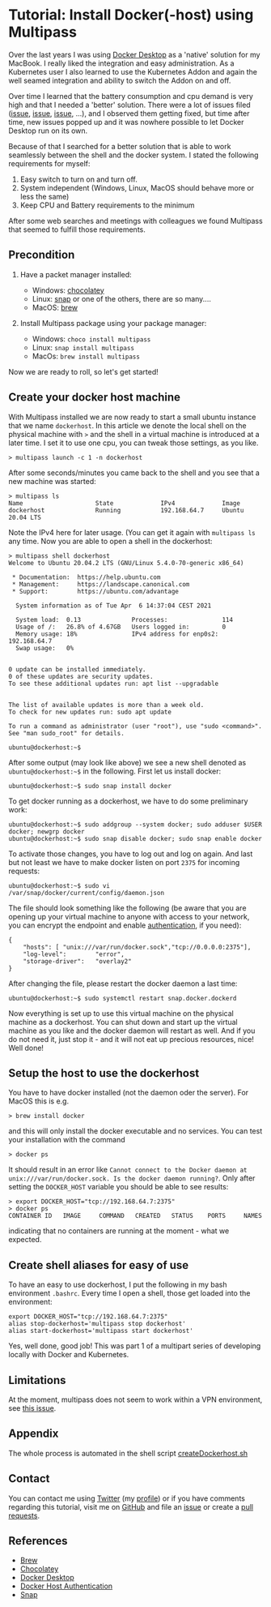 # Tutorial: Install Docker(-host) using Multipass

Over the last years I was using [Docker Desktop](https://www.docker.com/products/docker-desktop)
as a 'native' solution for my MacBook. I really liked the integration and easy administration. As
a Kubernetes user I also learned to use the Kubernetes Addon and again the well seamed
integration and ability to switch the Addon on and off.

Over time I learned that the battery consumption and cpu demand is very high and that I
needed a 'better' solution. There were a lot of issues filed
([issue](https://github.com/docker/for-mac/issues/4323),
[issue](https://github.com/docker/for-mac/issues/3499),
[issue](https://github.com/docker/for-mac/issues/1759), ...), and I observed them getting
fixed, but time after time, new issues popped up and it was nowhere possible to let
Docker Desktop run on its own.

Because of that I searched for a better solution that is able to work seamlessly between the shell
and the docker system. I stated the following requirements for myself:

1. Easy switch to turn on and turn off.
2. System independent (Windows, Linux, MacOS should behave more or less the same)
3. Keep CPU and Battery requirements to the minimum

After some web searches and meetings with colleagues we found Multipass that seemed to fulfill
those requirements.

## Precondition

1. Have a packet manager installed:

    - Windows: [chocolatey](https://chocolatey.org/)
    - Linux: [snap](https://snapcraft.io/) or one of the others, there are so many....
    - MacOS: [brew](https://brew.sh/)

2. Install Multipass package using your package manager:

    - Windows: `choco install multipass`
    - Linux: `snap install multipass`
    - MacOs: `brew install multipass`

Now we are ready to roll, so let's get started!

## Create your docker host machine

With Multipass installed we are now ready to start a small ubuntu instance that we name `dockerhost`.
In this article we denote the local shell on the physical machine with `>` and the shell in a virtual
machine is introduced at a later time. I set it to use one cpu, you can tweak those settings, as you
like.

    > multipass launch -c 1 -n dockerhost

After some seconds/minutes you came back to the shell and you see that a new machine was started:

    > multipass ls
    Name                    State             IPv4             Image
    dockerhost              Running           192.168.64.7     Ubuntu 20.04 LTS

Note the IPv4 here for later usage. (You can get it again with `multipass ls` any time. Now you are
able to open a shell in the dockerhost:

    > multipass shell dockerhost
    Welcome to Ubuntu 20.04.2 LTS (GNU/Linux 5.4.0-70-generic x86_64)

     * Documentation:  https://help.ubuntu.com
     * Management:     https://landscape.canonical.com
     * Support:        https://ubuntu.com/advantage

      System information as of Tue Apr  6 14:37:04 CEST 2021

      System load:  0.13              Processes:               114
      Usage of /:   26.8% of 4.67GB   Users logged in:         0
      Memory usage: 18%               IPv4 address for enp0s2: 192.168.64.7
      Swap usage:   0%


    0 update can be installed immediately.
    0 of these updates are security updates.
    To see these additional updates run: apt list --upgradable


    The list of available updates is more than a week old.
    To check for new updates run: sudo apt update

    To run a command as administrator (user "root"), use "sudo <command>".
    See "man sudo_root" for details.

    ubuntu@dockerhost:~$ 

After some output (may look like above) we see a new shell denoted as
`ubuntu@dockerhost:~$` in the following. First let us install docker:

    ubuntu@dockerhost:~$ sudo snap install docker

To get docker running as a dockerhost, we have to do some preliminary work:

    ubuntu@dockerhost:~$ sudo addgroup --system docker; sudo adduser $USER docker; newgrp docker
    ubuntu@dockerhost:~$ sudo snap disable docker; sudo snap enable docker

To activate those changes, you have to log out and log on again. And last but not
least we have to make docker listen on port `2375` for incoming requests:

    ubuntu@dockerhost:~$ sudo vi /var/snap/docker/current/config/daemon.json

The file should look something like the following (be aware that you are opening up your
virtual machine to anyone with access to your network, you can encrypt the endpoint and
enable [authentication](https://docs.docker.com/engine/security/protect-access/), if
you need):

    {
        "hosts": [ "unix:///var/run/docker.sock","tcp://0.0.0.0:2375"],
        "log-level":        "error",
        "storage-driver":   "overlay2"
    }

After changing the file, please restart the docker daemon a last time:

    ubuntu@dockerhost:~$ sudo systemctl restart snap.docker.dockerd

Now everything is set up to use this virtual machine on the physical
machine as a dockerhost. You can shut down and start up the virtual
machine as you like and the docker daemon will restart as well. And
if you do not need it, just stop it - and it will not eat up precious
resources, nice! Well done!

## Setup the host to use the dockerhost

You have to have docker installed (not the daemon oder the server). For MacOS this is e.g.

    > brew install docker

and this will only install the docker executable and no services. You can test your installation
with the command

    > docker ps

It should result in an error like `Cannot connect to the Docker daemon at unix:///var/run/docker.sock. Is the docker daemon running?`. Only after setting the `DOCKER_HOST` variable you should be able to see results:

    > export DOCKER_HOST="tcp://192.168.64.7:2375"
    > docker ps
    CONTAINER ID   IMAGE     COMMAND   CREATED   STATUS    PORTS     NAMES

indicating that no containers are running at the moment - what we expected.

## Create shell aliases for easy of use

To have an easy to use dockerhost, I put the following in my bash environment `.bashrc`. Every time I open
a shell, those get loaded into the environment:

    export DOCKER_HOST="tcp://192.168.64.7:2375"
    alias stop-dockerhost='multipass stop dockerhost'
    alias start-dockerhost='multipass start dockerhost'

Yes, well done, good job! This was part 1 of a multipart series of developing locally with Docker and Kubernetes.

## Limitations

At the moment, multipass does not seem to work within a VPN environment, see [this issue](https://github.com/canonical/multipass/issues/1336).

## Appendix

The whole process is automated in the shell script [createDockerhost.sh](createDockerhost.sh)

## Contact

You can contact me using [Twitter](https://twitter.com/intent/tweet?url=https%3a%2f%2fstefanjacobs.github.io%2ftutorials%2f&text=Developing%20with%20Kubernetes%20and%20Docker%20on%20localhost%20without%20messing%20up%20your%20system&via=stefanjacobs&original_referer=https://stefanjacobs.github.io/tutorials/) (my [profile](https://twitter.com/stefanj78)) or if you have comments regarding this tutorial, visit me on [GitHub](https://github.com/stefanjacobs/tutorials) and file an [issue](https://github.com/stefanjacobs/tutorials/issues) or create a [pull requests](https://github.com/stefanjacobs/tutorials/pulls).

## References

- [Brew](https://brew.sh/)
- [Chocolatey](https://chocolatey.org/)
- [Docker Desktop](https://www.docker.com/products/docker-desktop)
- [Docker Host Authentication](https://docs.docker.com/engine/security/protect-access/)
- [Snap](https://snapcraft.io/)
